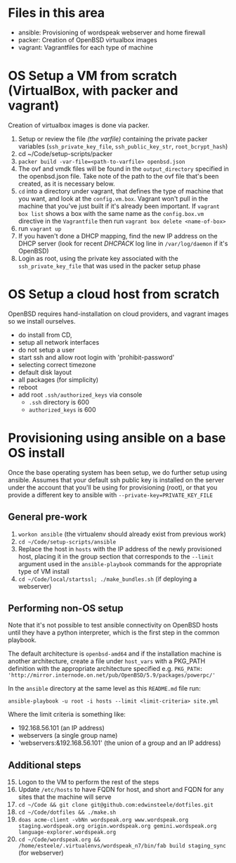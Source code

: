 # Files in this area

* ansible: Provisioning of wordspeak webserver and home firewall
* packer: Creation of OpenBSD virtualbox images
* vagrant: Vagrantfiles for each type of machine

# OS Setup a VM from scratch (VirtualBox, with packer and vagrant)

Creation of virtualbox images is done via packer.

1. Setup or review the file *(the varfile)* containing the private packer variables (`ssh_private_key_file`, `ssh_public_key_str`, `root_bcrypt_hash`)
2. cd ~/Code/setup-scripts/packer
3. `packer build -var-file=<path-to-varfile> openbsd.json`
4. The ovf and vmdk files will be found in the `output_directory` specified in the openbsd.json file. Take note of the path to the ovf file that's been created, as it is necessary below.
5. `cd` into a directory under vagrant, that defines the type of machine that you want, and look at the `config.vm.box`. Vagrant won't pull in the machine that you've just built if it's already been important. If `vagrant box list` shows a box with the same name as the `config.box.vm` directive in the `Vagrantfile` then run `vagrant box delete <name-of-box>`
6. run `vagrant up`
7. If you haven't done a DHCP mapping, find the new IP address on the DHCP server (look for recent *DHCPACK* log line in `/var/log/daemon` if it's OpenBSD)
13. Login as root, using the private key associated with the `ssh_private_key_file` that was used in the packer setup phase

# OS Setup a cloud host from scratch

OpenBSD requires hand-installation on cloud providers, and vagrant images
so we install ourselves.

* do install from CD,
* setup all network interfaces
* do not setup a user
* start ssh and allow root login with 'prohibit-password'
* selecting correct timezone
* default disk layout
* all packages (for simplicity)
* reboot
* add root `.ssh/authorized_keys` via console
  * `.ssh` directory is 600
  * `authorized_keys` is 600

# Provisioning using ansible on a base OS install

Once the base operating system has been setup, we do further setup using ansible.
Assumes that your default ssh public key is installed on the server under
the account that you'll be using for provisioning (root), or that you provide
a different key to ansible with `--private-key=PRIVATE_KEY_FILE`

## General pre-work
1. `workon ansible`  (the virtualenv should already exist from previous work)
2. `cd ~/Code/setup-scripts/ansible`
2. Replace the host in `hosts` with the IP address of the newly provisioned
   host, placing it in the group section that corresponds to the `--limit`
   argument used in the `ansible-playbook` commands for the appropriate type of VM install
3. `cd ~/Code/local/startssl; ./make_bundles.sh` (if deploying a webserver)

## Performing non-OS setup

Note that it's not possible to test ansible connectivity on OpenBSD hosts
until they have a python interpreter, which is the first step in the common
playbook.

The default architecture is `openbsd-amd64` and if the installation machine is
another architecture, create a file under `host_vars` with a PKG_PATH
definition with the appropriate architecture specified e.g.
`PKG_PATH: 'http://mirror.internode.on.net/pub/OpenBSD/5.9/packages/powerpc/'`

In the `ansible` directory at the same level as this `README.md` file run:

`ansible-playbook -u root -i hosts --limit <limit-criteria> site.yml`

Where the limit criteria is something like:

* 192.168.56.101  (an IP address)
* webservers (a single group name)
* 'webservers:&192.168.56.101' (the union of a group and an IP address)

## Additional steps

15. Logon to the VM to perform the rest of the steps
16. Update `/etc/hosts` to have FQDN for host, and short and FQDN for any sites that the machine will serve
20. `cd ~/Code && git clone git@github.com:edwinsteele/dotfiles.git`
21. `cd ~/Code/dotfiles && ./make.sh`
22. ``doas acme-client -vbNn wordspeak.org www.wordspeak.org staging.wordspeak.org origin.wordspeak.org gemini.wordspeak.org language-explorer.wordspeak.org``
25. `cd ~/Code/wordspeak.org && /home/esteele/.virtualenvs/wordspeak_n7/bin/fab build staging_sync` (for webserver)
